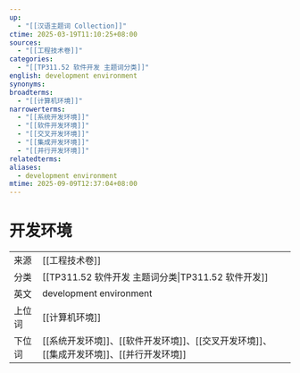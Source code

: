 ```yaml
---
up:
  - "[[汉语主题词 Collection]]"
ctime: 2025-03-19T11:10:25+08:00
sources:
  - "[[工程技术卷]]"
categories:
  - "[[TP311.52 软件开发 主题词分类]]"
english: development environment
synonyms:
broadterms:
  - "[[计算机环境]]"
narrowerterms:
  - "[[系统开发环境]]"
  - "[[软件开发环境]]"
  - "[[交叉开发环境]]"
  - "[[集成开发环境]]"
  - "[[并行开发环境]]"
relatedterms:
aliases:
  - development environment
mtime: 2025-09-09T12:37:04+08:00
---
```


# 开发环境

| | |
| --- | --- |
| 来源 | [[工程技术卷]] |
| 分类 | [[TP311.52 软件开发 主题词分类\|TP311.52 软件开发]] |
| 英文 | development environment |
| 上位词 | [[计算机环境]] |
| 下位词 | [[系统开发环境]]、[[软件开发环境]]、[[交叉开发环境]]、[[集成开发环境]]、[[并行开发环境]] |
